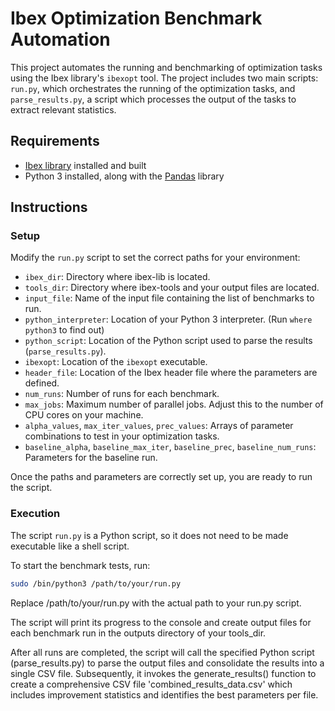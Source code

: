 # Ibex Optimization Benchmark Automation

This project automates the running and benchmarking of optimization tasks using the Ibex library's `ibexopt` tool. The project includes two main scripts: `run.py`, which orchestrates the running of the optimization tasks, and `parse_results.py`, a script which processes the output of the tasks to extract relevant statistics.

## Requirements

- [Ibex library](http://www.ibex-lib.org/) installed and built
- Python 3 installed, along with the [Pandas](https://pandas.pydata.org/) library

## Instructions

### Setup

Modify the `run.py` script to set the correct paths for your environment:

- `ibex_dir`: Directory where ibex-lib is located.
- `tools_dir`: Directory where ibex-tools and your output files are located.
- `input_file`: Name of the input file containing the list of benchmarks to run.
- `python_interpreter`: Location of your Python 3 interpreter. (Run `where python3` to find out)
- `python_script`: Location of the Python script used to parse the results (`parse_results.py`).
- `ibexopt`: Location of the `ibexopt` executable.
- `header_file`: Location of the Ibex header file where the parameters are defined.
- `num_runs`: Number of runs for each benchmark.
- `max_jobs`: Maximum number of parallel jobs. Adjust this to the number of CPU cores on your machine.
- `alpha_values`, `max_iter_values`, `prec_values`: Arrays of parameter combinations to test in your optimization tasks.
- `baseline_alpha`, `baseline_max_iter`, `baseline_prec`, `baseline_num_runs`: Parameters for the baseline run.

Once the paths and parameters are correctly set up, you are ready to run the script.

### Execution

The script `run.py` is a Python script, so it does not need to be made executable like a shell script.

To start the benchmark tests, run:

```bash
sudo /bin/python3 /path/to/your/run.py

```

Replace /path/to/your/run.py with the actual path to your run.py script.

The script will print its progress to the console and create output files for each benchmark run in the outputs directory of your tools_dir.

After all runs are completed, the script will call the specified Python script (parse_results.py) to parse the output files and consolidate the results into a single CSV file. Subsequently, it invokes the generate_results() function to create a comprehensive CSV file 'combined_results_data.csv' which includes improvement statistics and identifies the best parameters per file.
